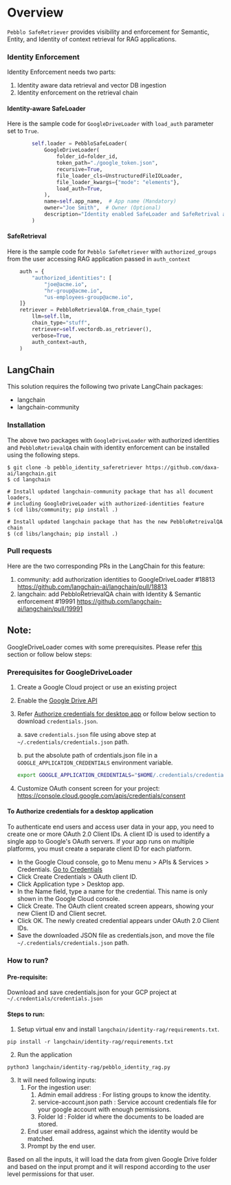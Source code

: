 # Overview

`Pebblo SafeRetriever` provides visibility and enforcement for Semantic, Entity, and Identity of context retrieval for RAG applications.

### Identity Enforcement

Identity Enforcement needs two parts:

1. Identity aware data retrieval and vector DB ingestion
2. Identity enforcement on the retrieval chain

#### Identity-aware SafeLoader

Here is the sample code for `GoogleDriveLoader` with `load_auth` parameter set to `True`.

```python
        self.loader = PebbloSafeLoader(
            GoogleDriveLoader(
                folder_id=folder_id,
                token_path="./google_token.json",
                recursive=True,
                file_loader_cls=UnstructuredFileIOLoader,
                file_loader_kwargs={"mode": "elements"},
                load_auth=True,
            ),
            name=self.app_name,  # App name (Mandatory)
            owner="Joe Smith",  # Owner (Optional)
            description="Identity enabled SafeLoader and SafeRetrival app using Pebblo",  # Description (Optional)
        )
```

#### SafeRetrieval

Here is the sample code for `Pebblo SafeRetriever` with `authorized_groups` from the user accessing RAG application passed in `auth_context`

```python
    auth = {
        "authorized_identities": [
            "joe@acme.io",
            "hr-group@acme.io",
            "us-employees-group@acme.io",
    ]}
    retriever = PebbloRetrievalQA.from_chain_type(
        llm=self.llm,
        chain_type="stuff",
        retriever=self.vectordb.as_retriever(),
        verbose=True,
        auth_context=auth,
    )
```

## LangChain

This solution requires the following two private LangChain packages:

* langchain
* langchain-community

### Installation

The above two packages with `GoogleDriveLoader` with authorized identities and `PebbloRetrievalQA` chain with identity enforcement can be installed using the following steps.

```
$ git clone -b pebblo_identity_saferetriever https://github.com/daxa-ai/langchain.git
$ cd langchain

# Install updated langchain-community package that has all document loaders,
# including GoogleDriveLoader with authorized-identities feature
$ (cd libs/community; pip install .)

# Install updated langchain package that has the new PebbloRetreivalQA chain
$ (cd libs/langchain; pip install .)
```


### Pull requests

Here are the two corresponding PRs in the LangChain for this feature:

1. community: add authorization identities to GoogleDriveLoader #18813
   https://github.com/langchain-ai/langchain/pull/18813
2. langchain: add PebbloRetrievalQA chain with Identity & Semantic enforcement #19991
   https://github.com/langchain-ai/langchain/pull/19991

## Note:
GoogleDriveLoader comes with some prerequisites. Please refer [this](https://python.langchain.com/docs/integrations/document_loaders/google_drive#prerequisites) section or follow below steps:

### Prerequisites for GoogleDriveLoader

1. Create a Google Cloud project or use an existing project
2. Enable the [Google Drive API](https://console.cloud.google.com/flows/enableapi?apiid=drive.googleapis.com)
3. Refer [Authorize credentials for desktop app](https://developers.google.com/drive/api/quickstart/python#authorize_credentials_for_a_desktop_application) or follow below section to download `credentials.json`.

    a. save `credentials.json` file using above step at `~/.credentials/credentials.json` path.

    b. put the absolute path of crdentials.json file in a `GOOGLE_APPLICATION_CREDENTIALS` environment variable.
    ```bash
    export GOOGLE_APPLICATION_CREDENTIALS="$HOME/.credentials/credentials.json"
    ```
4. Customize OAuth consent screen for your project: https://console.cloud.google.com/apis/credentials/consent


#### To Authorize credentials for a desktop application

To authenticate end users and access user data in your app, you need to create one or more OAuth 2.0 Client IDs. A client ID is used to identify a single app to Google's OAuth servers. If your app runs on multiple platforms, you must create a separate client ID for each platform.

 - In the Google Cloud console, go to Menu menu > APIs & Services > Credentials.
    [Go to Credentials](https://console.cloud.google.com/apis/credentials)
 - Click Create Credentials > OAuth client ID.
 - Click Application type > Desktop app.
 - In the Name field, type a name for the credential. This name is only shown in the Google Cloud console.
 - Click Create. The OAuth client created screen appears, showing your new Client ID and Client secret.
 - Click OK. The newly created credential appears under OAuth 2.0 Client IDs.
 - Save the downloaded JSON file as credentials.json, and move the file `~/.credentials/credentials.json` path.

### How to run?

#### Pre-requisite:
Download and save credentials.json for your GCP project at `~/.credentials/credentials.json`


#### Steps to run:
1. Setup virtual env and install `langchain/identity-rag/requirements.txt`.
```
pip install -r langchain/identity-rag/requirements.txt
```

2. Run the application

```
python3 langchain/identity-rag/pebblo_identity_rag.py
```

3. It will need following inputs:
   1. For the ingestion user:
      1. Admin email address : For listing groups to know the identity.
      2. service-account.json path : Service account credentials file for your google account with enough permissions.
      3. Folder Id : Folder id where the documents to be loaded are stored.
   2. End user email address, against which the identity would be matched.
   3. Prompt by the end user.

Based on all the inputs, it will load the data from given Google Drive folder and
based on the input prompt and it will respond according to
the user level permissions for that user.
